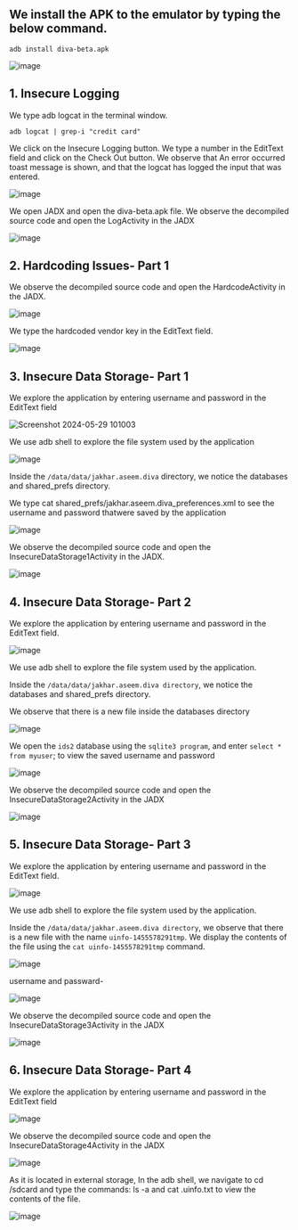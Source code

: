 ## We install the APK to the emulator by typing the below command.
 
 ```
adb install diva-beta.apk
```

![image](https://github.com/ananthan05/Android-Security/assets/140697378/77d9b93a-8cd7-4ad7-bea5-9a2364138370)

 ## 1. Insecure Logging
 
 We type adb logcat in the terminal window.
 ```
adb logcat | grep-i "credit card"
```
 We click on the Insecure Logging button.
 We type a number in the EditText field and click on the Check Out button.
 We observe that An error occurred toast message is shown, and that the logcat has logged the input that
 was entered.
 
![image](https://github.com/ananthan05/Android-Security/assets/140697378/bf64d4c3-5afa-4835-87c6-d9ed2ad001ca)

We open JADX and open the diva-beta.apk file.
We observe the decompiled source code and open the LogActivity in the JADX

![image](https://github.com/ananthan05/Android-Security/assets/140697378/7f2114a7-0a97-40cc-9425-627b173ad1ca)

## 2. Hardcoding Issues- Part 1

 We observe the decompiled source code and open the HardcodeActivity in the JADX.

![image](https://github.com/ananthan05/Android-Security/assets/140697378/7426f000-21b9-4c55-80a9-399d20ca1c3f)

We type the hardcoded vendor key in the EditText field.

![image](https://github.com/ananthan05/Android-Security/assets/140697378/470c9331-dc7a-4468-94e7-9224211d9459)

## 3. Insecure Data Storage- Part 1
 
 We explore the application by entering username and password in the EditText field

 ![Screenshot 2024-05-29 101003](https://github.com/ananthan05/Android-Security/assets/140697378/f1d2d0a9-a0a3-4cbb-8363-0c5178c74f34)

We use adb shell to explore the file system used by the application

![image](https://github.com/ananthan05/Android-Security/assets/140697378/06af5aac-82ab-46af-9255-c71ea4f5097e)

 Inside the `/data/data/jakhar.aseem.diva` directory, we notice the databases and shared_prefs directory.

 We type cat shared_prefs/jakhar.aseem.diva_preferences.xml to see the username and password thatwere saved by the application

![image](https://github.com/ananthan05/Android-Security/assets/140697378/5cb0abc0-142c-401e-8334-b514b98540ba)

We observe the decompiled source code and open the InsecureDataStorage1Activity in the JADX.

![image](https://github.com/ananthan05/Android-Security/assets/140697378/cd498aab-5660-49c2-98cd-a1c87ee752a3)

## 4. Insecure Data Storage- Part 2

 We explore the application by entering username and password in the EditText field.

 ![image](https://github.com/ananthan05/Android-Security/assets/140697378/479fd969-d5ff-493c-8eb1-8ef6f0331924)

We use adb shell to explore the file system used by the application.

 Inside the `/data/data/jakhar.aseem.diva directory`, we notice the databases and shared_prefs directory.
 
 We observe that there is a new file inside the databases directory

 ![image](https://github.com/ananthan05/Android-Security/assets/140697378/7a474f53-34b2-45a0-90a6-39c52f9c5dc8)

 We open the `ids2` database using the `sqlite3 program`, and enter `select * from myuser`; to view the
 saved username and password

 ![image](https://github.com/ananthan05/Android-Security/assets/140697378/4995091a-c8d9-4700-86e2-07be9e4c4a38)

 We observe the decompiled source code and open the InsecureDataStorage2Activity in the JADX

 ![image](https://github.com/ananthan05/Android-Security/assets/140697378/cee3a7ac-f1a6-4446-b63b-e21130364c34)


## 5. Insecure Data Storage- Part 3
 
We explore the application by entering username and password in the EditText field.

![image](https://github.com/ananthan05/Android-Security/assets/140697378/84a878a0-f829-4e13-9d48-035045226fac)

We use adb shell to explore the file system used by the application.

 Inside the `/data/data/jakhar.aseem.diva directory`, we observe that there is a new file with the name
 `uinfo-1455578291tmp`. We display the contents of the file using the `cat uinfo-1455578291tmp` command.

 ![image](https://github.com/ananthan05/Android-Security/assets/140697378/7146f790-2b83-48e3-bd17-e2d8ae9887be)

username and passward-

 ![image](https://github.com/ananthan05/Android-Security/assets/140697378/b53e4505-1ed5-408e-8060-6beda3e6f2cc)

  We observe the decompiled source code and open the InsecureDataStorage3Activity in the JADX

![image](https://github.com/ananthan05/Android-Security/assets/140697378/29637c08-ffdb-4401-8cfb-fcaa37fd293f)


 ## 6. Insecure Data Storage- Part 4
 
 We explore the application by entering username and password in the EditText field

![image](https://github.com/ananthan05/Android-Security/assets/140697378/1c519fd5-1158-4b73-80e2-6a00c47aecb7)

We observe the decompiled source code and open the InsecureDataStorage4Activity in the JADX

![image](https://github.com/ananthan05/Android-Security/assets/140697378/893cde21-c093-42fc-afaa-e17201878115)

As it is located in external storage, In the adb shell, we navigate to cd /sdcard and type the commands: ls -a and cat .uinfo.txt to view the contents of the file.


![image](https://github.com/ananthan05/Android-Security/assets/140697378/4b3ce713-a74d-4f37-9f92-bf273fad8c0f)
